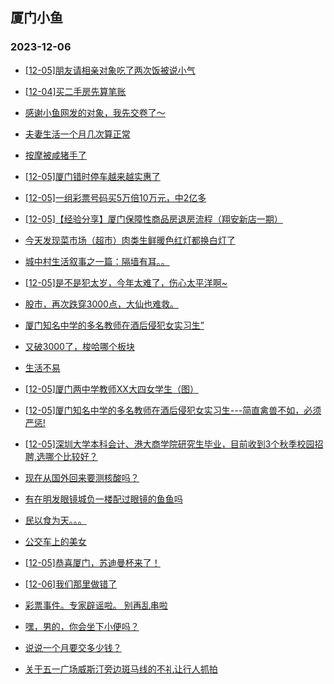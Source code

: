 ## 厦门小鱼 
### 2023-12-06

+ [[12-05]朋友请相亲对象吃了两次饭被说小气](http://bbs.xmfish.com/read-htm-tid-18116006.html)

+ [[12-04]买二手房先算笔账](http://bbs.xmfish.com/read-htm-tid-18115950.html)

+ [感谢小鱼网发的对象，我先交卷了～](http://bbs.xmfish.com/read-htm-tid-18115954.html)

+ [夫妻生活一个月几次算正常](http://bbs.xmfish.com/read-htm-tid-18116103.html)

+ [按摩被咸猪手了](http://bbs.xmfish.com/read-htm-tid-18116223.html)

+ [[12-05]厦门错时停车越来越实惠了](http://bbs.xmfish.com/read-htm-tid-18116015.html)

+ [[12-05]一组彩票号码买5万倍10万元，中2亿多](http://bbs.xmfish.com/read-htm-tid-18115988.html)

+ [[12-05]【经验分享】厦门保障性商品房退房流程（翔安新店一期）](http://bbs.xmfish.com/read-htm-tid-18116091.html)

+ [今天发现菜市场（超市）肉类生鲜暖色红灯都换白灯了](http://bbs.xmfish.com/read-htm-tid-18116310.html)

+ [城中村生活叙事之一篇：隔墙有耳。。](http://bbs.xmfish.com/read-htm-tid-18116087.html)

+ [[12-05]是不是犯太岁，今年太难了，伤心太平洋啊~](http://bbs.xmfish.com/read-htm-tid-18116159.html)

+ [股市，再次跌穿3000点，大仙也难救。](http://bbs.xmfish.com/read-htm-tid-18116269.html)

+ [厦门知名中学的多名教师在酒后侵犯女实习生”](http://bbs.xmfish.com/read-htm-tid-18116378.html)

+ [又破3000了，梭哈哪个板块](http://bbs.xmfish.com/read-htm-tid-18116252.html)

+ [生活不易](http://bbs.xmfish.com/read-htm-tid-18116170.html)

+ [[12-05]厦门两中学教师XX大四女学生（图）](http://bbs.xmfish.com/read-htm-tid-18116444.html)

+ [[12-05]厦门知名中学的多名教师在酒后侵犯女实习生---简直禽兽不如，必须严惩!](http://bbs.xmfish.com/read-htm-tid-18116392.html)

+ [[12-05]深圳大学本科会计、港大商学院研究生毕业，目前收到3个秋季校园招聘,选哪个比较好？](http://bbs.xmfish.com/read-htm-tid-18116177.html)

+ [现在从国外回来要测核酸吗？](http://bbs.xmfish.com/read-htm-tid-18116193.html)

+ [有在明发眼镜城负一楼配过眼镜的鱼鱼吗](http://bbs.xmfish.com/read-htm-tid-18116262.html)

+ [民以食为天。。。](http://bbs.xmfish.com/read-htm-tid-18116308.html)

+ [公交车上的美女](http://bbs.xmfish.com/read-htm-tid-18116494.html)

+ [[12-05]恭喜厦门，苏迪曼杯来了！](http://bbs.xmfish.com/read-htm-tid-18116487.html)

+ [[12-06]我们那里做错了](http://bbs.xmfish.com/read-htm-tid-18116530.html)

+ [彩票事件。专家辟谣啦。 别再乱串啦](http://bbs.xmfish.com/read-htm-tid-18116527.html)

+ [嘿，男的，你会坐下小便吗？](http://bbs.xmfish.com/read-htm-tid-18116532.html)

+ [说说一个月要交多少钱？](http://bbs.xmfish.com/read-htm-tid-18116671.html)

+ [关于五一广场威斯汀旁边斑马线的不礼让行人抓拍](http://bbs.xmfish.com/read-htm-tid-18116511.html)

